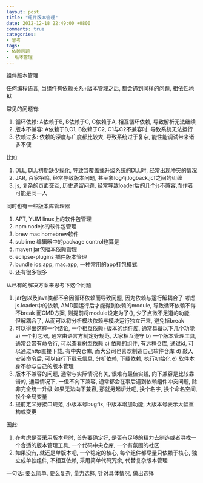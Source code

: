 ```yaml
---
layout: post
title: "组件版本管理"
date: 2012-12-18 22:49:00 +0800
comments: true
categories:
- 思考
tags:
- 依赖问题
-  版本管理
---
```


组件版本管理

任何编程语言, 当组件有依赖关系+版本管理之后, 都会遇到同样的问题, 相依性地狱

常见的问题有:
1. 循环依赖:  A依赖于B, B依赖于C, C依赖于A, 相互循环依赖, 导致解析无法继续
2. 版本不兼容:  A依赖于B,C1, B依赖于C2, C1与C2不兼容时, 导致系统无法运行
3. 依赖过多:  依赖的深度与广度都比较大, 导致系统过于复杂, 能性能调试带来诸多不便

比如:
1. DLL,  DLL初期缺少规化, 导致当覆盖或升级系统的DLL时, 经常出现冲突的情况
2. JAR,   百家争鸣, 经常导致版本问题, 甚至象log4j,logback,jcf之间的纠缠
3. js,   复杂的页面交互, 历史遗留问题, 经常导致loader后的几个js不兼容,而作者可能是同一人

同时也有一些版本库管理器
1. APT, YUM  linux上的软件包管理
2. npm          nodejs的软件包管理
3. brew         mac homebrew软件
4. sublime    编辑器中的package control也算是
5. maven       jar包版本依赖管理
6. eclipse-plugins  插件版本管理
7. bundle       ios.app,  mac.app, 一种常用的app打包模式
8. 还有很多很多



从已有的解决方案来思考下这个问题
1. jar包以及java类都不会因循环依赖而导致问题,  因为依赖与运行解耦合了
    考虑js.loader中的依赖, AMD因运行后才能得到依赖的module, 导致循环依赖不得不break
    而CMD方案, 则提前将module设定为了{}, 少了点微不足道的功能, 但解耦合了, 
    从而可以将分析模块依赖与模块运行独立开来, 避免掉break
2. 可以得出这样一个结论, 一个相互依赖+版本的组件库, 通常具备以下几个功能
     a) 一个打包器, 通常由语言方制定好规范, 大家相互遵守 
     b) 一个版本管理工具, 通常会带有命令行, 可以查看树型依赖
     c) 依赖的组件, 有远程仓库, 通过id, 可以通过http直接下载,  有中央仓库, 而大公司也喜欢制造自己软件仓库
     d) 敲入安装命令后, 可以自行下载元信息, 分析依赖, 下载依赖, 执行初始化
     e)  软件本身不参与自己的版本管理
3. 版本不兼容的问题, 通常与实际情况有关, 很难有最佳实践, 向下兼容是比较靠谱的, 通常情况下, 一但不向下兼容, 通常都会在事后遇到依赖组件冲突问题, 除非完全统一升级
     如果无法向下兼容, 那就另起炉灶吧, 换个名字, 换个命名空间, 换个全局变量
4. 提前定义好接口规范, 小版本号bugfix, 中版本增加功能, 大版本号表示大幅重构或变更


因此: 
1. 在考虑是否采用版本号时, 首先要确定好, 是否有足够的精力去制造或者寻找一个合适的版本管理工具, 一个代码中央仓库, 一个有氛围的社区
2. 如果没有, 就还是单版本吧, 一个稳定的核心, 每个组件都尽量只依赖于核心, 独立成单独组件, 不相互依赖, 采用简单代码冗余, 代替复杂版本管理

一句话:  要么简单,  要么复杂,  量力选择, 针对具体情况, 做出选择


















